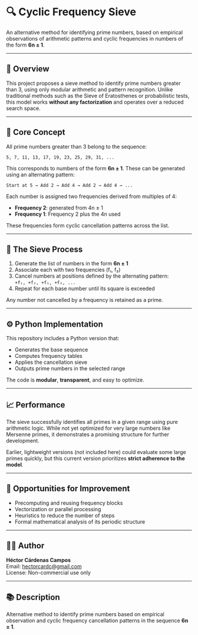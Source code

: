 # 🔍 Cyclic Frequency Sieve

An alternative method for identifying prime numbers, based on empirical observations of arithmetic patterns and cyclic frequencies in numbers of the form **6n ± 1**.

---

## 📌 Overview

This project proposes a sieve method to identify prime numbers greater than 3, using only modular arithmetic and pattern recognition. Unlike traditional methods such as the Sieve of Eratosthenes or probabilistic tests, this model works **without any factorization** and operates over a reduced search space.

---

## 🧠 Core Concept

All prime numbers greater than 3 belong to the sequence:

```
5, 7, 11, 13, 17, 19, 23, 25, 29, 31, ...
```

This corresponds to numbers of the form **6n ± 1**. These can be generated using an alternating pattern:

```text
Start at 5 → Add 2 → Add 4 → Add 2 → Add 4 → ...
```

Each number is assigned two frequencies derived from multiples of 4:

- **Frequency 2**: generated from 4n ± 1
- **Frequency 1**: Frequency 2 plus the 4n used

These frequencies form cyclic cancellation patterns across the list.

---

## 🔄 The Sieve Process

1. Generate the list of numbers in the form **6n ± 1**
2. Associate each with two frequencies (f₁, f₂)
3. Cancel numbers at positions defined by the alternating pattern:  
   `+f₁, +f₂, +f₁, +f₂, ...`
4. Repeat for each base number until its square is exceeded

Any number not cancelled by a frequency is retained as a prime.

---

## ⚙️ Python Implementation

This repository includes a Python version that:

- Generates the base sequence
- Computes frequency tables
- Applies the cancellation sieve
- Outputs prime numbers in the selected range

The code is **modular**, **transparent**, and easy to optimize.

---

## 📈 Performance

The sieve successfully identifies all primes in a given range using pure arithmetic logic. While not yet optimized for very large numbers like Mersenne primes, it demonstrates a promising structure for further development.

Earlier, lightweight versions (not included here) could evaluate some large primes quickly, but this current version prioritizes **strict adherence to the model**.

---

## 🧩 Opportunities for Improvement

- Precomputing and reusing frequency blocks
- Vectorization or parallel processing
- Heuristics to reduce the number of steps
- Formal mathematical analysis of its periodic structure

---

## 👨‍💻 Author

**Héctor Cárdenas Campos**  
Email: hectorcardc@gmail.com  
License: Non-commercial use only

---

## 📚 Description

Alternative method to identify prime numbers based on empirical observation and cyclic frequency cancellation patterns in the sequence **6n ± 1**.
